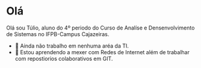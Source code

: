 # Olá

Olá sou Túlio, aluno do 4º periodo do Curso de Analíse e Densenvolvimento de Sistemas no IFPB-Campus Cajazeiras.

- 🔭 Ainda não trabalho em nenhuma aréa da TI.
- 🌱 Estou aprendendo a mexer com Redes de Internet além de trabalhar com repostiorios colaborativos em GIT.
